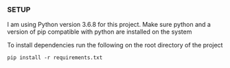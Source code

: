 ### SETUP
I am using Python version 3.6.8 for this project. Make sure python and a version of pip compatible with python are installed on the system

To install dependencies run the following on the root directory of the project
```
pip install -r requirements.txt
```
